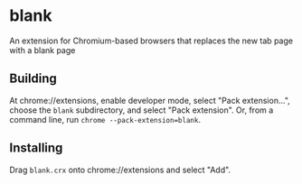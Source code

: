 blank
=====

An extension for Chromium-based browsers that replaces the new tab page with a
blank page

Building
--------

At chrome://extensions, enable developer mode, select "Pack extension...",
choose the `blank` subdirectory, and select "Pack extension". Or, from a command
line, run `chrome --pack-extension=blank`.

Installing
----------

Drag `blank.crx` onto chrome://extensions and select "Add".

